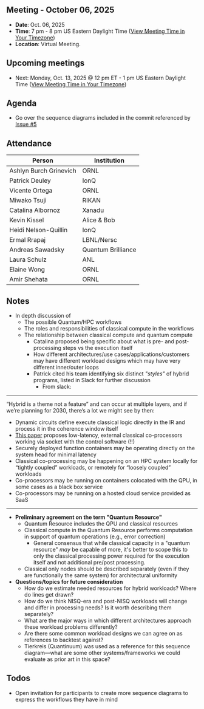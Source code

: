 ## Meeting - October 06, 2025

 - **Date**: Oct. 06, 2025
 - **Time**: 7 pm - 8 pm US Eastern Daylight Time ([View Meeting Time in Your Timezone](https://time.is/1900_06_October_2025_in_ET))
 - **Location**: Virtual Meeting.


## **Upcoming meetings**
 - Next: Monday, Oct. 13, 2025 @ 12 pm ET - 1 pm US Eastern Daylight Time ([View Meeting Time in Your Timezone](https://time.is/1200_13_October_2025_in_ET))

## Agenda
 - Go over the sequence diagrams included in the commit referenced by [Issue #5](https://github.com/openQSE/openqse-spec/issues/5)


## Attendance

|Person                 | Institution           |
|-----------------------|-----------------------|
| Ashlyn Burch Grinevich| ORNL                  |
| Patrick Deuley        | IonQ                  |
| Vicente Ortega        | ORNL                  |
| Miwako Tsuji          | RIKAN                 |
| Catalina Albornoz     | Xanadu                |
| Kevin Kissel          | Alice & Bob           |
| Heidi Nelson-Quillin  | IonQ                  |
| Ermal Rrapaj          | LBNL/Nersc            |
| Andreas Sawadsky      | Quantum Brilliance    |
| Laura Schulz          | ANL                   |
| Elaine Wong           | ORNL                  |
| Amir Shehata          | ORNL                  |

## Notes
- In depth discussion of 
  - The possible Quantum/HPC workflows
  - The roles and responsibilities of classical compute in the workflows
  - The relationship between classical compute and quantum compute 
    - Catalina proposed being specific about what is pre- and post-processing steps vs the execution itself
    - How different architectures/use cases/applications/customers may have different workload designs which may have very different inner/outer loops
    - Patrick cited his team identifying six distinct _"styles"_ of hybrid programs, listed in Slack for further discussion
       - From slack:
***
“Hybrid is a theme not a feature” and can occur at multiple layers, and if we’re planning for 2030, there’s a lot we might see by then:
-  Dynamic circuits define execute classical logic directly in the IR and process it in the coherence window itself
-  [This paper](https://arxiv.org/abs/2407.18527) proposes low-latency, external classical co-processors working via socket with the control software (!!)
-  Securely deployed function containers may be operating directly on the system head for minimal latency
-  Classical co-processing may be happening on an HPC system locally for “tightly coupled” workloads, or remotely for “loosely coupled” workloads
-  Co-processors may be running on containers colocated with the QPU, in some cases as a black box service
-  Co-processors may be running on a hosted cloud service provided as SaaS
***

- **Preliminary agreement on the term "Quantum Resource"**
  - Quantum Resource includes the QPU and classical resources
  - Classical compute in the Quantum Resource performs computation in support of quantum operations (e.g., error correction)
    - General consensus that while classical capacity in a "quantum resource" _may_ be capable of more, it's better to scope this to only the classical processing power required for the execution itself and not additional pre/post processing.
  - Classical only nodes should be described separately (even if they are functionally the same system) for architectural uniformity
- **Questions/topics for future consideration**
  - How do we estimate needed resources for hybrid workloads? Where do lines get drawn?
  - How do we think NISQ-era and post-NISQ workloads will change and differ in processing needs? Is it worth describing them separately?
  - What are the major ways in which different architectures approach these workload problems differently?
  - Are there some common workload designs we can agree on as references to backtest against?
  - Tierkreis (Quantinuum) was used as a reference for this sequence diagram—what are some other systems/frameworks we could evaluate as prior art in this space?

## Todos
- Open invitation for participants to create more sequence diagrams to express the workflows they have in mind


